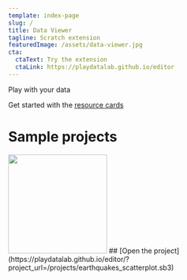 ```yaml
---
template: index-page
slug: /
title: Data Viewer
tagline: Scratch extension
featuredImage: /assets/data-viewer.jpg
cta:
  ctaText: Try the extension
  ctaLink: https://playdatalab.github.io/editor
---
```

Play with your data 

Get started with the [resource cards](https://docs.google.com/presentation/d/15Jf-HyuaVomNzCEYm89R8vfnGuoGCJ7yqpuK_OiLx7s/edit#slide=id.gccf60d3932_0_46)



# Sample projects

<img src="https://playdatalab.github.io/assets/data-viewer.jpg" width="200">
## [Open the project](https://playdatalab.github.io/editor/?project_url=/projects/earthquakes_scatterplot.sb3)
